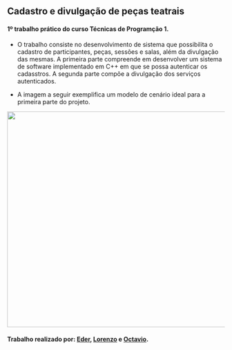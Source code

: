 ## Cadastro e divulgação de peças teatrais

#### 1º trabalho prático do curso Técnicas de Programção 1.

- O trabalho consiste no desenvolvimento de sistema que possibilita o cadastro de participantes, peças, sessões e salas, além da divulgação das mesmas.
A primeira parte compreende em desenvolver um sistema de software implementado em C++ em que se possa autenticar os cadasstros. A segunda parte compõe a divulgação dos serviços autenticados.

- A imagem a seguir exemplifica um modelo de cenário ideal para a primeira parte do projeto.

<p align="center">
  <img src="https://user-images.githubusercontent.com/85756926/131220567-72cef87d-c2a3-4bba-97e4-fbaea7497cf8.png"height="500", width="600"/>
</p>

#### Trabalho realizado por: <a href="https://github.com/ederdeamaral">Eder</a>, <a href="https://github.com/lorenzomlazzarin">Lorenzo</a> e <a href="https://github.com/octav1oaugusto">Octavio</a>.
